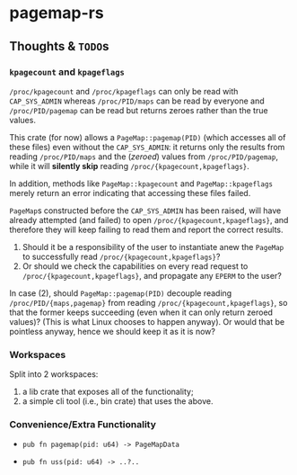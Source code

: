 # pagemap-rs

## Thoughts & `TODO`s

### `kpagecount` and `kpageflags`

`/proc/kpagecount` and `/proc/kpageflags` can only be read with `CAP_SYS_ADMIN`
whereas `/proc/PID/maps` can be read by everyone and `/proc/PID/pagemap` can be
read but returns zeroes rather than the true values.

This crate (for now) allows a `PageMap::pagemap(PID)` (which accesses all of
these files) even without the `CAP_SYS_ADMIN`: it returns only the results from
reading `/proc/PID/maps` and the (_zeroed_) values from `/proc/PID/pagemap`,
while it will __silently skip__ reading `/proc/{kpagecount,kpageflags}`.

In addition, methods like `PageMap::kpagecount` and `PageMap::kpageflags`
merely return an error indicating that accessing these files failed.

`PageMap`s constructed before the `CAP_SYS_ADMIN` has been raised, will have
already attempted (and failed) to open `/proc/{kpagecount,kpageflags}`, and
therefore they will keep failing to read them and report the correct results.

1. Should it be a responsibility of the user to instantiate anew the `PageMap`
to successfully read `/proc/{kpagecount,kpageflags}`?
2. Or should we check the capabilities on every read request to
`/proc/{kpagecount,kpageflags}`, and propagate any `EPERM` to the user?

In case (2), should `PageMap::pagemap(PID)` decouple reading
`/proc/PID/{maps,pagemap}` from reading `/proc/{kpagecount,kpageflags}`, so
that the former keeps succeeding (even when it can only return zeroed values)?
(This is what Linux chooses to happen anyway). Or would that be pointless
anyway, hence we should keep it as it is now?

### Workspaces

Split into 2 workspaces:

1. a lib crate that exposes all of the functionality;
2. a simple cli tool (i.e., bin crate) that uses the above.

### Convenience/Extra Functionality

- `pub fn pagemap(pid: u64) -> PageMapData`

- `pub fn uss(pid: u64) -> ..?..`
